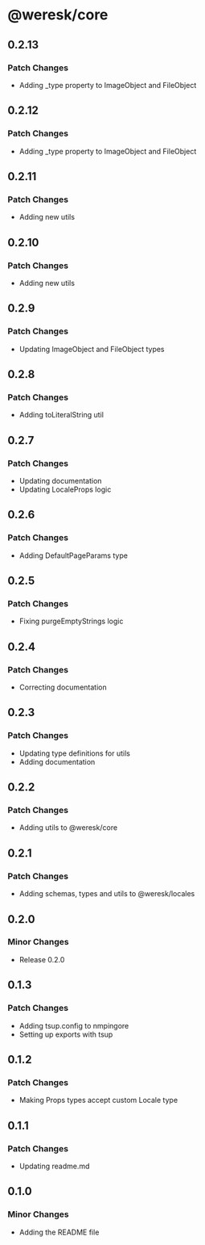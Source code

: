 # @weresk/core

## 0.2.13

### Patch Changes

- Adding \_type property to ImageObject and FileObject

## 0.2.12

### Patch Changes

- Adding \_type property to ImageObject and FileObject

## 0.2.11

### Patch Changes

- Adding new utils

## 0.2.10

### Patch Changes

- Adding new utils

## 0.2.9

### Patch Changes

- Updating ImageObject and FileObject types

## 0.2.8

### Patch Changes

- Adding toLiteralString util

## 0.2.7

### Patch Changes

- Updating documentation
- Updating LocaleProps logic

## 0.2.6

### Patch Changes

- Adding DefaultPageParams type

## 0.2.5

### Patch Changes

- Fixing purgeEmptyStrings logic

## 0.2.4

### Patch Changes

- Correcting documentation

## 0.2.3

### Patch Changes

- Updating type definitions for utils
- Adding documentation

## 0.2.2

### Patch Changes

- Adding utils to @weresk/core

## 0.2.1

### Patch Changes

- Adding schemas, types and utils to @weresk/locales

## 0.2.0

### Minor Changes

- Release 0.2.0

## 0.1.3

### Patch Changes

- Adding tsup.config to nmpingore
- Setting up exports with tsup

## 0.1.2

### Patch Changes

- Making Props types accept custom Locale type

## 0.1.1

### Patch Changes

- Updating readme.md

## 0.1.0

### Minor Changes

- Adding the README file
